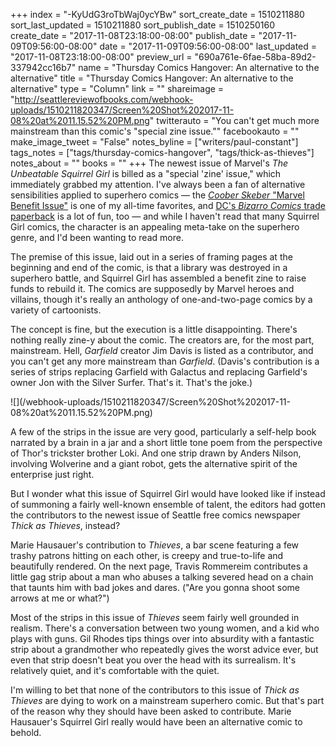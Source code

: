 +++
index = "-KyUdG3roTbWaj0ycYBw"
sort_create_date = 1510211880
sort_last_updated = 1510211880
sort_publish_date = 1510250160
create_date = "2017-11-08T23:18:00-08:00"
publish_date = "2017-11-09T09:56:00-08:00"
date = "2017-11-09T09:56:00-08:00"
last_updated = "2017-11-08T23:18:00-08:00"
preview_url = "690a761e-6fae-58ba-89d2-337942cc16b7"
name = "Thursday Comics Hangover: An alternative to the alternative"
title = "Thursday Comics Hangover: An alternative to the alternative"
type = "Column"
link = ""
shareimage = "http://seattlereviewofbooks.com/webhook-uploads/1510211820347/Screen%20Shot%202017-11-08%20at%2011.15.52%20PM.png"
twitterauto = "You can't get much more mainstream than this comic's \"special zine issue.\""
facebookauto = ""
make_image_tweet = "False"
notes_byline = ["writers/paul-constant"]
tags_notes = ["tags/thursday-comics-hangover", "tags/thick-as-thieves"]
notes_about = ""
books = ""
+++
The newest issue of Marvel's *The Unbeatable Squirrel Girl* is billed as a "special 'zine' issue," which immediately grabbed my attention. I've always been a fan of alternative sensibilities applied to superhero comics — the [*Coober Skeber* "Marvel Benefit Issue"](http://www.againwiththecomics.com/2010/02/coober-skeber-lends-hand.html) is one of my all-time favorites, and [DC's *Bizarro Comics* trade paperback](http://www.dccomics.com/graphic-novels/bizarro-comics-0) is a lot of fun, too — and while I haven't read that many Squirrel Girl comics, the character is an appealing meta-take on the superhero genre, and I'd been wanting to read more.

The premise of this issue, laid out in a series of framing pages at the beginning and end of the comic, is that a library was destroyed in a superhero battle, and Squirrel Girl has assembled a benefit zine to raise funds to rebuild it. The comics are supposedly by Marvel heroes and villains, though it's really an anthology of one-and-two-page comics by a variety of cartoonists.

The concept is fine, but the execution is a little disappointing. There's nothing really zine-y about the comic. The creators are, for the most part, mainstream. Hell, *Garfield* creator Jim Davis is listed as a contributor, and you can't get any more mainstream than *Garfield*. (Davis's contribution is a series of strips replacing Garfield with Galactus and replacing Garfield's owner Jon with the Silver Surfer. That's it. That's the joke.)

<p class="image">![](/webhook-uploads/1510211820347/Screen%20Shot%202017-11-08%20at%2011.15.52%20PM.png)</p>

A few of the strips in the issue are very good, particularly a self-help book narrated by a brain in a jar and a short little tone poem from the perspective of Thor's trickster brother Loki. And one strip drawn by Anders Nilson, involving Wolverine and a giant robot, gets the alternative spirit of the enterprise just right.

But I wonder what this issue of Squirrel Girl would have looked like if instead of summoning a fairly well-known ensemble of talent, the editors had gotten the contributors to the newest issue of Seattle free comics newspaper *Thick as Thieves*, instead?

Marie Hausauer's contribution to *Thieves*, a bar scene featuring a few trashy patrons hitting on each other, is creepy and true-to-life and beautifully rendered. On the next page, Travis Rommereim contributes a little gag strip about a man who abuses a talking severed head on a chain that taunts him with bad jokes and dares. ("Are you gonna shoot some arrows at me or what?")

Most of the strips in this issue of *Thieves* seem fairly well grounded in realism. There's a conversation between two young women, and a kid who plays with guns. Gil Rhodes tips things over into absurdity with a fantastic strip about a grandmother who repeatedly gives the worst advice ever, but even that strip doesn't beat you over the head with its surrealism. It's relatively quiet, and it's comfortable with the quiet.

I'm willing to bet that none of the contributors to this issue of *Thick as Thieves* are dying to work on a mainstream superhero comic. But that's part of the reason why they should have been asked to contribute. Marie Hausauer's Squirrel Girl really would have been an alternative comic to behold.